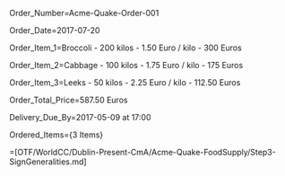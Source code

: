 Order_Number=Acme-Quake-Order-001
 
Order_Date=2017-07-20

Order_Item_1=Broccoli - 200 kilos - 1.50 Euro / kilo - 300 Euros
 
Order_Item_2=Cabbage - 100 kilos - 1.75 Euro / kilo - 175 Euros

Order_Item_3=Leeks - 50 kilos - 2.25 Euro / kilo - 112.50 Euros
 
Order_Total_Price=587.50 Euros
 
Delivery_Due_By=<span class="param">2017-05-09 at 17:00</a>

Ordered_Items={3 Items}
 
=[OTF/WorldCC/Dublin-Present-CmA/Acme-Quake-FoodSupply/Step3-SignGeneralities.md]